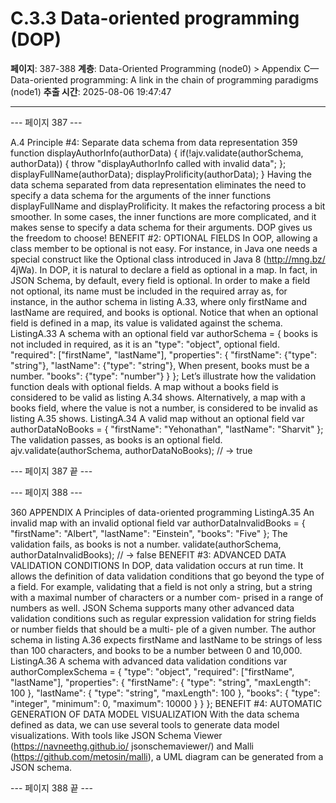 # C.3.3 Data-oriented programming (DOP)

**페이지**: 387-388
**계층**: Data-Oriented Programming (node0) > Appendix C—Data-oriented programming: A link in the chain of programming paradigms (node1)
**추출 시간**: 2025-08-06 19:47:47

---


--- 페이지 387 ---

A.4 Principle #4: Separate data schema from data representation 359
function displayAuthorInfo(authorData) {
if(!ajv.validate(authorSchema, authorData)) {
throw "displayAuthorInfo called with invalid data";
};
displayFullName(authorData);
displayProlificity(authorData);
}
Having the data schema separated from data representation eliminates the need to
specify a data schema for the arguments of the inner functions displayFullName and
displayProlificity. It makes the refactoring process a bit smoother. In some cases,
the inner functions are more complicated, and it makes sense to specify a data schema
for their arguments. DOP gives us the freedom to choose!
BENEFIT #2: OPTIONAL FIELDS
In OOP, allowing a class member to be optional is not easy. For instance, in Java one
needs a special construct like the Optional class introduced in Java 8 (http://mng.bz/
4jWa). In DOP, it is natural to declare a field as optional in a map. In fact, in JSON
Schema, by default, every field is optional.
In order to make a field not optional, its name must be included in the required
array as, for instance, in the author schema in listing A.33, where only firstName and
lastName are required, and books is optional. Notice that when an optional field is
defined in a map, its value is validated against the schema.
ListingA.33 A schema with an optional field
var authorSchema = { books is not included
in required, as it is an
"type": "object",
optional field.
"required": ["firstName", "lastName"],
"properties": {
"firstName": {"type": "string"},
"lastName": {"type": "string"}, When present, books
must be a number.
"books": {"type": "number"}
}
};
Let’s illustrate how the validation function deals with optional fields. A map without a
books field is considered to be valid as listing A.34 shows. Alternatively, a map with a
books field, where the value is not a number, is considered to be invalid as listing A.35
shows.
ListingA.34 A valid map without an optional field
var authorDataNoBooks = {
"firstName": "Yehonathan",
"lastName": "Sharvit"
}; The validation
passes, as books is
an optional field.
ajv.validate(authorSchema, authorDataNoBooks);
// → true

--- 페이지 387 끝 ---


--- 페이지 388 ---

360 APPENDIX A Principles of data-oriented programming
ListingA.35 An invalid map with an invalid optional field
var authorDataInvalidBooks = {
"firstName": "Albert",
"lastName": "Einstein",
"books": "Five"
}; The validation fails,
as books is not a
number.
validate(authorSchema, authorDataInvalidBooks);
// → false
BENEFIT #3: ADVANCED DATA VALIDATION CONDITIONS
In DOP, data validation occurs at run time. It allows the definition of data validation
conditions that go beyond the type of a field. For example, validating that a field is not
only a string, but a string with a maximal number of characters or a number com-
prised in a range of numbers as well.
JSON Schema supports many other advanced data validation conditions such as
regular expression validation for string fields or number fields that should be a multi-
ple of a given number. The author schema in listing A.36 expects firstName and
lastName to be strings of less than 100 characters, and books to be a number between
0 and 10,000.
ListingA.36 A schema with advanced data validation conditions
var authorComplexSchema = {
"type": "object",
"required": ["firstName", "lastName"],
"properties": {
"firstName": {
"type": "string",
"maxLength": 100
},
"lastName": {
"type": "string",
"maxLength": 100
},
"books": {
"type": "integer",
"minimum": 0,
"maximum": 10000
}
}
};
BENEFIT #4: AUTOMATIC GENERATION OF DATA MODEL VISUALIZATION
With the data schema defined as data, we can use several tools to generate data model
visualizations. With tools like JSON Schema Viewer (https://navneethg.github.io/
jsonschemaviewer/) and Malli (https://github.com/metosin/malli), a UML diagram
can be generated from a JSON schema.

--- 페이지 388 끝 ---
